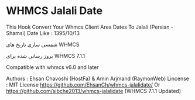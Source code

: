 # WHMCS Jalali Date
This Hook Convert Your Whmcs Client Area Dates To Jalali (Persian - Shamsi) Date Like : 1395/10/13

شمسی سازی تاریخ های WHMCS

بروز رسانی شده برای WHMCS 7.1.1

Compatible with whmcs v6.0 and later

Authors : Ehsan Chavoshi (HostFa) & Amin Arjmand (RaymonWeb)
Lincense : MIT License
https://github.com/EhsanCh/whmcs-jalalidate/ Or https://github.com/sibche2013/whmcs-jalalidate (WHMCS 7.1.1 Updated)
